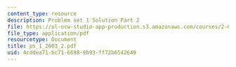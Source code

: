 ```yaml
---
content_type: resource
description: Problem set 1 Solution Part 2
file: https://ol-ocw-studio-app-production.s3.amazonaws.com/courses/2-082-ship-structural-analysis-design-13-122-spring-2003/4cddea71bc7166989b93ff72b6542649_ps_1_2003_2.pdf
file_type: application/pdf
resourcetype: Document
title: ps_1_2003_2.pdf
uid: 4cddea71-bc71-6698-9b93-ff72b6542649
---
```

